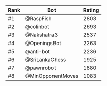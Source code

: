 Rank|Bot|Rating
---|---|---
#1|@RaspFish|2803
#2|@colinbot|2693
#3|@Nakshatra3|2537
#4|@OpeningsBot|2263
#5|@anti-bot|2236
#6|@SriLankaChess|1925
#7|@pawnrobot|1880
#8|@MinOpponentMoves|1083

